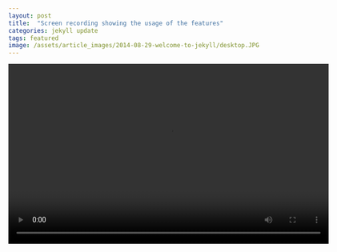 ```yaml
---
layout: post
title:  "Screen recording showing the usage of the features"
categories: jekyll update
tags: featured
image: /assets/article_images/2014-08-29-welcome-to-jekyll/desktop.JPG
---
```

 
<video width="640" height="360" controls>
  <source src="https://github.com/GO4MOVIES/GO4MOVIES.github.io/blob/master/test(1).mp4" type="video/mp4">
  Your browser does not support the video tag.
</video>
